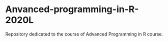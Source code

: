 # Anvanced-programming-in-R-2020L
Repository dedicated to the course of Advanced Programming in R course. 
